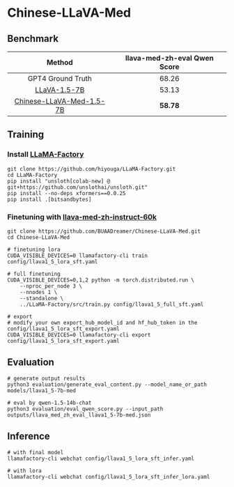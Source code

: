 # Chinese-LLaVA-Med

## Benchmark

|                                        Method                                        | llava-med-zh-eval Qwen Score |
|:------------------------------------------------------------------------------------:| :--------------------------: |
|                                  GPT4 Ground Truth                                   |            68.26             |
|           [LLaVA-1.5-7B](https://huggingface.co/llava-hf/llava-1.5-7b-hf)            |            53.13             |
| [Chinese-LLaVA-Med-1.5-7B](https://huggingface.co/BUAADreamer/Chinese-LLaVA-1.5-Med) |          **58.78**           |

## Training

### Install [LLaMA-Factory](https://github.com/hiyouga/LLaMA-Factory)

```shell
git clone https://github.com/hiyouga/LLaMA-Factory.git
cd LLaMA-Factory
pip install "unsloth[colab-new] @ git+https://github.com/unslothai/unsloth.git"
pip install --no-deps xformers==0.0.25
pip install .[bitsandbytes]
```

### Finetuning with [llava-med-zh-instruct-60k](https://huggingface.co/datasets/BUAADreamer/llava-med-zh-instruct-60k)

```shell
git clone https://github.com/BUAADreamer/Chinese-LLaVA-Med.git
cd Chinese-LLaVA-Med

# finetuning lora
CUDA_VISIBLE_DEVICES=0 llamafactory-cli train config/llava1_5_lora_sft.yaml

# full finetuning
CUDA_VISIBLE_DEVICES=0,1,2 python -m torch.distributed.run \
    --nproc_per_node 3 \
    --nnodes 1 \
    --standalone \
    ../LLaMA-Factory/src/train.py config/llava1_5_full_sft.yaml

# export
# modify your own export_hub_model_id and hf_hub_token in the config/llava1_5_lora_sft_export.yaml
CUDA_VISIBLE_DEVICES=0 llamafactory-cli export config/llava1_5_lora_sft_export.yaml
```

## Evaluation

```shell
# generate output results
python3 evaluation/generate_eval_content.py --model_name_or_path models/llava1_5-7b-med

# eval by qwen-1.5-14b-chat
python3 evaluation/eval_qwen_score.py --input_path outputs/llava_med_zh_eval_llava1_5-7b-med.json
```

## Inference

```shell
# with final model
llamafactory-cli webchat config/llava1_5_lora_sft_infer.yaml

# with lora
llamafactory-cli webchat config/llava1_5_lora_sft_infer_lora.yaml
```

